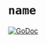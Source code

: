 # `name`

[![GoDoc](https://godoc.org/github.com/stgrace/go-containerregistry/pkg/name?status.svg)](https://godoc.org/github.com/stgrace/go-containerregistry/pkg/name)
